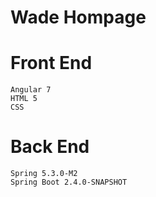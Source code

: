 # Wade Hompage

# Front End #
	Angular 7
	HTML 5
	CSS
# Back End #
	Spring 5.3.0-M2
	Spring Boot 2.4.0-SNAPSHOT
            
            
